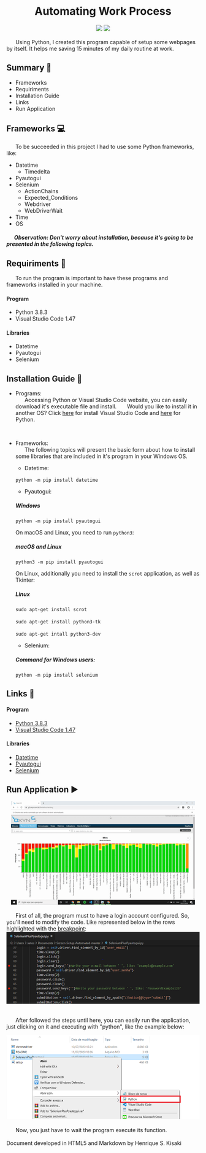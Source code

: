 <h1><div align='center'>Automating Work Process</div></h1>
<div align='center'>
    <img src="http://img.shields.io/static/v1?label=python%20&message=3.8.3&color=blue&logo=python"/>
    <img src="http://img.shields.io/static/v1?label=status%20&message=concluded&color=-green"/>
</div>
</br>
&nbsp;&nbsp;&nbsp;&nbsp;&nbsp;&nbsp;Using Python, I created this program capable of setup some webpages by itself. It helps me saving 15 minutes of my daily routine at work.

## Summary :pushpin:
- Frameworks
- Requiriments
- Installation Guide
- Links
- Run Application

## Frameworks :computer: 
&nbsp;&nbsp;&nbsp;&nbsp;&nbsp;&nbsp;To be succeeded in this project I had to use some Python frameworks, like:
- Datetime
  - Timedelta
- Pyautogui
- Selenium
  - ActionChains
  - Expected_Conditions
  - Webdriver
  - WebDriverWait
- Time
- OS

##### &nbsp;&nbsp;&nbsp;&nbsp;&nbsp;&nbsp;Observation: Don't worry about installation, because it's going to be presented in the following topics.

## Requiriments :memo:
&nbsp;&nbsp;&nbsp;&nbsp;&nbsp;&nbsp;To run the program is important to have these programs and frameworks installed in your machine.
#### Program
- Python 3.8.3
- Visual Studio Code 1.47
#### Libraries
- Datetime
- Pyautogui
- Selenium

## Installation Guide :book:
- Programs:</br>
&nbsp;&nbsp;&nbsp;&nbsp;&nbsp;&nbsp;Accessing Python or Visual Studio Code website, you can easily download it's executable file and install.
&nbsp;&nbsp;&nbsp;&nbsp;&nbsp;&nbsp;Would you like to install it in another OS? Click [here](https://code.visualstudio.com/docs/setup/setup-overview) for install Visual Studio Code and [here](https://www.python.org/downloads/) for Python.
</br>

- Frameworks:</br>
&nbsp;&nbsp;&nbsp;&nbsp;&nbsp;&nbsp;The following topics will present the basic form about how to install some libraries that are included in it's program in your Windows OS.</br>

    - Datetime:</br>

    ```
    python -m pip install datetime
    ```
    
    - Pyautogui:</br>
    
    ##### Windows
    
    ```
    python -m pip install pyautogui
    ```
    
    On macOS and Linux, you need to run ```python3```:
    ##### macOS and Linux
    
    ```
    python3 -m pip install pyautogui
    ```
    
    On Linux, additionally you need to install the ```scrot``` application, as well as Tkinter:
    ##### Linux
    
    ```
    sudo apt-get install scrot

    sudo apt-get install python3-tk

    sudo apt-get intall python3-dev
    ```
    
    - Selenium:</br>
    
    ##### Command for Windows users:
    
    ```
    python -m pip install selenium
    ```

## Links :link:
#### Program
- [Python 3.8.3](https://www.python.org/)
- [Visual Studio Code 1.47](https://code.visualstudio.com/)
#### Libraries
- [Datetime](https://docs.python.org/3/library/datetime.html#)
- [Pyautogui](https://pyautogui.readthedocs.io/en/latest/)
- [Selenium](https://selenium-python.readthedocs.io/)

## Run Application :arrow_forward: 
<div align="center">
    <img src="setup.gif" width="480" height="270">
</div>
</br>
&nbsp;&nbsp;&nbsp;&nbsp;&nbsp;&nbsp;First of all, the program must to have a login account configured. So, you'll need to modify the code. Like represented below in the rows highlighted with the <u>breakpoint</u>:
</br>
<div align="center">
    <img src="login.PNG" width="526.5" height="188">
</div></br>

&nbsp;&nbsp;&nbsp;&nbsp;&nbsp;&nbsp;After followed the steps until here, you can easily run the application, just clicking on it and executing with "python", like the example below:</br>

<div align="center">
    <img src="selecting-python.png" width="520.5" height="219.5">
</div></br>
&nbsp;&nbsp;&nbsp;&nbsp;&nbsp;&nbsp;Now, you just have to wait the program execute its function.
</br></br>
Document developed in HTML5 and Markdown by Henrique S. Kisaki
